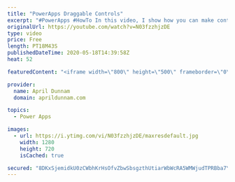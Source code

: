 ```yaml
---
title: "PowerApps Draggable Controls"
excerpt: "#PowerApps #HowTo In this video, I show how you can make controls inside your PowerApps draggable.  This method uses a hidden slider control to make it so you can drag a separate object across the screen.  I show a use case of dragging a \"Task Card\" from a Not Started, In Progress to Complete Buckets."
originalUrl: https://youtube.com/watch?v=N03fzzhjzDE
type: video
price: Free
length: PT18M43S
publishedDateTime: 2020-05-18T14:39:58Z
heat: 52

featuredContent: "<iframe width=\"800\" height=\"500\" frameborder=\"0\" src=\"https://www.youtube.com/embed/N03fzzhjzDE\" allow=\"accelerometer; autoplay; encrypted-media; gyroscope; picture-in-picture\" allowfullscreen></iframe>"

provider:
  name: April Dunnam
  domain: aprildunnam.com

topics:
  - Power Apps

images:
  - url: https://i.ytimg.com/vi/N03fzzhjzDE/maxresdefault.jpg
    width: 1280
    height: 720
    isCached: true

secured: "8DKxSjemidkU0zCWbhKrHsOfvZbwSbsgzthUtiarWbWcRA5WMWjudTPRBba7Yuv5EG/GTBXVkEwdh3pJOkB5cjhitcm/4XahZ5g9z6nhc4J2rTgyGJ6VbVBj9bCBuzAlbbHD7kVeGOZBM+6Yb6ryhltCjzNJJlHUGAWRBdctnyjWpL+cl5bwfsNyoU2Rr1vrS0bQ8e7eo2pxglD9bP0hlHUaNRd3Rg09HDiaH+dwjUY5oQgsLVRodIBTfqTSlAZXNNhv61Gfcrt7esACtLts0XhvQxaWyXW0d/3DoXG6UuiUPw/UhOl9WLNz7hVeSuB7FJZ0siq6VkztjScgeLEYucFM/v8818gylxXiEul7+aP/V9TC6sr/zqF3hJsS0Fv+VthkzjVVoL7WuFR+5p0C61AWtZNeluCbKNbmIxO71AQ=;cS+eZfNuKjOXuvBnue7Esg=="
---
```


